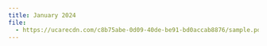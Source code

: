 ```yaml
---
title: January 2024
file:
  - https://ucarecdn.com/c8b75abe-0d09-40de-be91-bd0accab8876/sample.pdf
---
```

